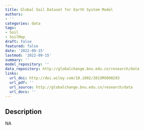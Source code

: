 ```yaml
---
title: Global Soil Dataset for Earth System Model
authors:
- ''
categories: data
tags:
- Soil
- SoilMap
draft: false
featured: false
date: '2022-09-15'
lastmod: '2022-09-15'
summary: ''
model_repository: ''
data_repository: http://globalchange.bnu.edu.cn/research/data
links:
  url_doi: http://doi.wiley.com/10.1002/2013MS000293
  url_pdf: ''
  url_source: http://globalchange.bnu.edu.cn/research/data
  url_docs: ''
---
```


## Description

NA

